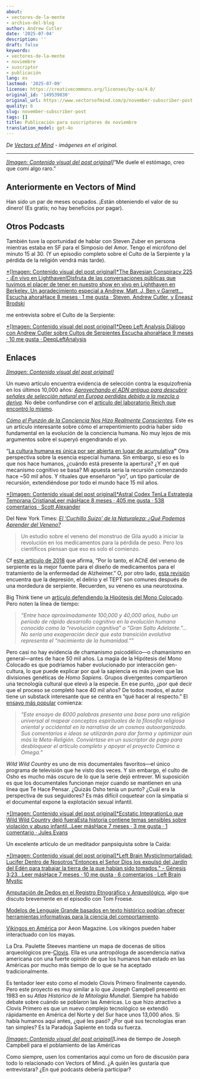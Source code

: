 ```yaml
---
about:
- vectores-de-la-mente
- archivo-del-blog
author: Andrew Cutler
date: '2025-07-04'
description: ''
draft: false
keywords:
- vectores-de-la-mente
- noviembre
- suscriptor
- publicación
lang: es
lastmod: '2025-07-09'
license: https://creativecommons.org/licenses/by-sa/4.0/
original_id: '149539830'
original_url: https://www.vectorsofmind.com/p/november-subscriber-post
quality: 6
slug: november-subscriber-post
tags: []
title: Publicación para suscriptores de noviembre
translation_model: gpt-4o
---
```


*De [Vectors of Mind](https://www.vectorsofmind.com/p/november-subscriber-post) - imágenes en el original.*

---

[*[Imagen: Contenido visual del post original]*](https://substackcdn.com/image/fetch/$s_!bIyb!,f_auto,q_auto:good,fl_progressive:steep/https%3A%2F%2Fsubstack-post-media.s3.amazonaws.com%2Fpublic%2Fimages%2F2593f454-5833-42f1-90da-7de503a4ce14_626x621.png)“Me duele el estómago, creo que comí algo raro.”

## Anteriormente en Vectors of Mind

Han sido un par de meses ocupados. ¡Están obteniendo el valor de su dinero! (Es gratis; no hay beneficios por pagar).

## Otros Podcasts

También tuve la oportunidad de hablar con Steven Zuber en persona mientras estaba en SF para el Simposio del Amor. Tengo el micrófono del minuto 15 al 30. (Y un episodio completo sobre el Culto de la Serpiente y la pérdida de la religión vendrá más tarde).

[*[Imagen: Contenido visual del post original]*The Bayesian Conspiracy 225 - ¡En vivo en Lighthaven!Disfruta de las conversaciones públicas que tuvimos el placer de tener en nuestro show en vivo en Lighthaven en Berkeley. Un agradecimiento especial a Andrew, Matt, J, Ben y Garrett… Escucha ahoraHace 8 meses · 1 me gusta · Steven, Andrew Cutler, y Eneasz Brodski](https://thebayesianconspiracy.substack.com/p/225-live-at-lighthaven?utm_source=substack&utm_campaign=post_embed&utm_medium=web)

me entrevista sobre el Culto de la Serpiente:

[*[Imagen: Contenido visual del post original]*Deep Left Analysis Diálogo con Andrew Cutler sobre Cultos de Serpientes Escucha ahoraHace 9 meses · 10 me gusta · DeepLeftAnalysis](https://deepleft.substack.com/p/dialogue-with-andrew-cutler-on-snake?utm_source=substack&utm_campaign=post_embed&utm_medium=web)

## Enlaces

[*[Imagen: Contenido visual del post original]*](https://substackcdn.com/image/fetch/$s_!95Qh!,f_auto,q_auto:good,fl_progressive:steep/https%3A%2F%2Fsubstack-post-media.s3.amazonaws.com%2Fpublic%2Fimages%2F95174c6a-d1fa-43d9-9f5d-dd0b08a38e1d_1344x896.png)

Un nuevo artículo encuentra evidencia de selección contra la esquizofrenia en los últimos 10,000 años: _[Aprovechando el ADN antiguo para descubrir señales de selección natural en Europa perdidas debido a la mezcla o deriva](https://www.nature.com/articles/s41467-024-53852-8)._ No debe confundirse con el [artículo del laboratorio Reich que encontró lo mismo](https://www.vectorsofmind.com/i/148733976/new-findings-on-human-adaptation).

_[Cómo el Punzón de la Conciencia Nos Hizo Realmente Conscientes](https://www.blogs.uni-mainz.de/fb05philosophie/files/2013/04/Frith_Metzinger_Regret_2016_penultimate.pdf)_. Este es un artículo interesante sobre cómo el arrepentimiento podría haber sido fundamental en la evolución de la conciencia humana. No muy lejos de mis argumentos sobre el superyó engendrando el yo.

“[La cultura humana es única por ser abierta en lugar de acumulativa](https://www.nature.com/articles/s41562-024-02035-y)**”** Otra perspectiva sobre la esencia especial humana. Sin embargo, si eso es lo que nos hace humanos, ¿cuándo está presente la apertura? ¿Y en qué mecanismo cognitivo se basa? Mi apuesta sería la recursión comenzando hace ~50 mil años. Y rituales que enseñaron “yo”, un tipo particular de recursión, extendiéndose por todo el mundo hace 15 mil años.

[*[Imagen: Contenido visual del post original]*Astral Codex TenLa Estrategia Temprana CristianaLeer másHace 8 meses · 405 me gusta · 538 comentarios · Scott Alexander](https://www.astralcodexten.com/p/the-early-christian-strategy?utm_source=substack&utm_campaign=post_embed&utm_medium=web)

Del New York Times: _[El ‘Cuchillo Suizo’ de la Naturaleza: ¿Qué Podemos Aprender del Veneno?](https://www.nytimes.com/2024/11/13/magazine/venom-animals-drugs-ozempic.html)_

> Un estudio sobre el veneno del monstruo de Gila ayudó a iniciar la revolución en los medicamentos para la pérdida de peso. Pero los científicos piensan que eso es solo el comienzo.

Cf [este artículo de 2018](https://pmc.ncbi.nlm.nih.gov/articles/PMC6118079/#:~:text=Therefore%2C%20snake%20venom%20AChE%20is,to%20the%20synapses%20\(18\).) que afirma, “Por lo tanto, el AChE del veneno de serpiente es la mejor fuente para el diseño de medicamentos para el tratamiento de la enfermedad de Alzheimer.” O, por otro lado, [esta revisión](https://pmc.ncbi.nlm.nih.gov/articles/PMC7705584/) encuentra que la depresión, el delirio y el TEPT son comunes después de una mordedura de serpiente. Recuerden, su veneno es una neurotoxina.

Big Think tiene un [artículo defendiendo la Hipótesis del Mono Colocado](https://bigthink.com/the-past/a-new-spin-on-the-stoned-ape-hypothesis/). Pero noten la línea de tiempo:

> _“Entre hace aproximadamente 100,000 y 40,000 años, hubo un período de rápido desarrollo cognitivo en la evolución humana conocido como la “revolución cognitiva” o “Gran Salto Adelante.”… No sería una exageración decir que esta transición evolutiva representa el “nacimiento de la humanidad.””_

Pero casi no hay evidencia de chamanismo psicodélico—o chamanismo en general—antes de hace 50 mil años. La magia de la Hipótesis del Mono Colocado es que podríamos haber evolucionado por interacción gen-cultura, lo que puede explicar por qué la sapiencia es más joven que las divisiones genéticas de _Homo Sapiens_. Grupos divergentes compartieron una tecnología cultural que elevó a la especie. En ese punto, ¿por qué decir que el proceso se completó hace 40 mil años? De todos modos, el autor tiene un substack interesante que se centra en “qué hacer al respecto.” El [ensayo más popular](https://roadtoomega.substack.com/p/constructing-the-meta-religion-mapping) comienza:

> _“Este ensayo de 6000 palabras presenta una base para una religión universal al mapear conceptos espirituales de la filosofía religiosa oriental y occidental en la narrativa de un cosmos autoorganizado. Sus comentarios e ideas se utilizarán para dar forma y optimizar aún más la Meta-Religión. Conviértase en un suscriptor de pago para desbloquear el artículo completo y apoyar el proyecto Camino a Omega.”_

_Wild Wild Country_ es uno de mis documentales favoritos—el único programa de televisión que he visto dos veces. Y sin embargo, el culto de Osho es mucho más oscuro de lo que la serie dejó entrever. Mi suposición es que los documentales funcionan mejor cuando se mantienen en una línea que Te Hace Pensar. ¿Quizás Osho tenía un punto? ¿Cuál era la perspectiva de sus seguidores? Es más difícil coquetear con la simpatía si el documental expone la explotación sexual infantil.

[*[Imagen: Contenido visual del post original]*Ecstatic IntegrationLo que Wild Wild Country dejó fueraEsta historia contiene temas sensibles sobre violación y abuso infantil…Leer másHace 7 meses · 3 me gusta · 1 comentario · Jules Evans](https://www.ecstaticintegration.org/p/what-wild-wild-country-left-out?utm_source=substack&utm_campaign=post_embed&utm_medium=web)

Un excelente artículo de un meditador panpsiquista sobre la Caída:

[*[Imagen: Contenido visual del post original]*Left Brain MysticInmortalidad: Lucifer Dentro de Nosotros"Entonces el Señor Dios los expulsó del Jardín del Edén para trabajar la tierra de la que habían sido tomados." - Génesis 3:23…Leer másHace 7 meses · 10 me gusta · 6 comentarios · Left Brain Mystic](https://leftbrainmystic.substack.com/p/immortality-lucifer-within-us?utm_source=substack&utm_campaign=post_embed&utm_medium=web)

[Amputación de Dedos en el Registro Etnográfico y Arqueológico](https://academic.oup.com/edited-volume/54436/chapter-abstract/481659639?redirectedFrom=fulltext&login=false), algo que discuto brevemente en el episodio con Tom Froese.

[Modelos de Lenguaje Grande basados en texto histórico podrían ofrecer herramientas informativas para la ciencia del comportamiento](https://www.pnas.org/doi/10.1073/pnas.2407639121#bibliography).

[Vikingos en América](https://aeon.co/essays/did-indigenous-americans-and-vikings-trade-in-the-year-1000) por Aeon Magazine. Los vikingos pueden haber interactuado con los mayas.

La Dra. Paulette Steeves mantiene un mapa de docenas de sitios arqueológicos pre-[Clovis](https://en.wikipedia.org/wiki/Clovis_culture). Ella es una antropóloga de ascendencia nativa americana con una fuerte opinión de que los humanos han estado en las Américas por mucho más tiempo de lo que se ha aceptado tradicionalmente.

Es tentador leer esto como el modelo Clovis Primero finalmente cayendo. Pero este proyecto es muy similar a lo que Joseph Campbell presentó en 1983 en su _Atlas Histórico de la Mitología Mundial_. Siempre ha habido debate sobre cuándo se poblaron las Américas. Lo que hizo atractivo a Clovis Primero es que un nuevo complejo tecnológico se extendió rápidamente en América del Norte y del Sur hace unos 13,000 años. Si había humanos aquí antes, ¿qué les pasó? ¿Por qué sus tecnologías eran tan simples? Es la Paradoja Sapiente en toda su fuerza.

[*[Imagen: Contenido visual del post original]*](https://substackcdn.com/image/fetch/$s_!bElE!,f_auto,q_auto:good,fl_progressive:steep/https%3A%2F%2Fsubstack-post-media.s3.amazonaws.com%2Fpublic%2Fimages%2Fc2b7320b-ee1c-447b-bed8-513fa7c80299_936x1122.png)Línea de tiempo de Joseph Campbell para el poblamiento de las Américas

Como siempre, usen los comentarios aquí como un foro de discusión para todo lo relacionado con Vectors of Mind. ¿A quién les gustaría que entrevistara? ¿En qué podcasts debería participar?